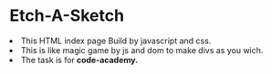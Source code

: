 # <h1> Etch-A-Sketch </h1>
 <ui>
 <li> This HTML index page Build by javascript and css.</li>
 <li>This is like magic game by js and dom to make divs as you wich.</li>
 <li>The task is for<strong> code-academy.</strong></li>
 </ui>
